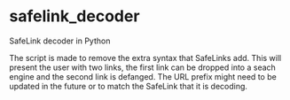# safelink_decoder
SafeLink decoder in Python

The script is made to remove the extra syntax that SafeLinks add. This will present the user with two links, the first link can be dropped into a seach engine and the second link  is defanged.
The URL prefix might need to be updated in the future or to match the SafeLink that it is decoding.
